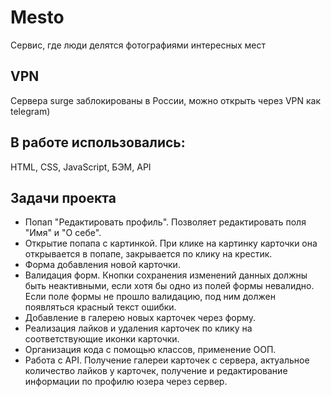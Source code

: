 # Mesto
Cервис, где люди делятся фотографиями интересных мест

## VPN
Сервера surge заблокированы в России, можно открыть через VPN как telegram)

## В работе использовались:
HTML, CSS, JavaScript, БЭМ, API

## Задачи проекта
- Попап "Редактировать профиль". Позволяет редактировать поля "Имя" и "О себе".
- Открытие попапа с картинкой. При клике на картинку карточки она открывается в попапе, закрывается по клику на крестик.
- Форма добавления новой карточки.
- Валидация форм. Кнопки сохранения изменений данных должны быть неактивными, если хотя бы одно из полей формы невалидно. Если поле формы не прошло валидацию, под ним должен появляться красный текст ошибки.
- Добавление в галерею новых карточек через форму.
- Реализация лайков и удаления карточек по клику на соответствующие иконки карточки.
- Организация кода с помощью классов, применение ООП.
- Работа с API. Получение галереи карточек с сервера, актуальное количество лайков у карточек, получение и редактирование информации по профилю юзера через сервер.
